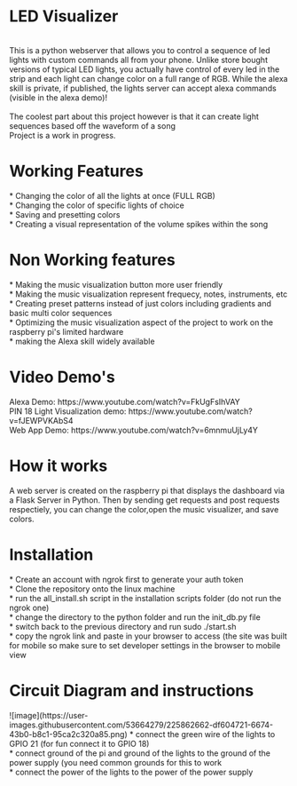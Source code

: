 # LED Visualizer
<br>This is a python webserver that allows you to control a sequence of led lights with custom commands all from your phone. Unlike store bought versions of typical LED lights, you actually have control of every led in the strip and each light can change color on a full range of RGB. While the alexa skill is private, if published, the lights server can accept alexa commands (visible in the alexa demo)!<br>
<br>
The coolest part about this project however is that it can create light sequences based off the waveform of a song<br>
Project is a work in progress.



<h1>Working Features</h1>
* Changing the color of all the lights at once (FULL RGB)<br>
* Changing the color of specific lights of choice<br>
* Saving and presetting colors<br>
* Creating a visual representation of the volume spikes within the song<br>

<h1>Non Working features</h1>
* Making the music visualization button more user friendly<br>
* Making the music visualization represent frequecy, notes, instruments, etc <br>
* Creating preset patterns instead of just colors including gradients and basic multi color sequences<br>
* Optimizing the music visualization aspect of the project to work on the raspberry pi's limited hardware<br>
* making the Alexa skill widely available<br>

<h1> Video Demo's</h1>
Alexa Demo: https://www.youtube.com/watch?v=FkUgFsIhVAY<br>
PIN 18 Light Visualization demo: https://www.youtube.com/watch?v=fJEWPVKAbS4<br>
Web App Demo: https://www.youtube.com/watch?v=6mnmuUjLy4Y<br>

<h1> How it works</h1>
A web server is created on the raspberry pi that displays the dashboard via a Flask Server in Python. Then by sending get requests and post requests respectiely, you can change the color,open the music visualizer, and save colors. 

<h1> Installation</h1>
* Create an account with ngrok first to generate your auth token <br>
* Clone the repository onto the linux machine<br>
* run the all_install.sh script in the installation scripts folder (do not run the ngrok one)<br>
* change the directory to the python folder and run the init_db.py file<br>
* switch back to the previous directory and run sudo ./start.sh<br>
* copy the ngrok link and paste in your browser to access (the site was built for mobile so make sure to set developer settings in the browser to mobile view<br>

<h1> Circuit Diagram and instructions</h1>
![image](https://user-images.githubusercontent.com/53664279/225862662-df604721-6674-43b0-b8c1-95ca2c320a85.png)
* connect the green wire of the lights to GPIO 21 (for fun connect it to GPIO 18)<br>
* connect ground of the pi and ground of the lights to the ground of the power supply (you need common grounds for this to work<br>
* connect the power of the lights to the power of the power supply<br>


